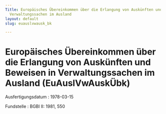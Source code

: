 ```yaml
---
Title: Europäisches Übereinkommen über die Erlangung von Auskünften und Beweisen in
  Verwaltungssachen im Ausland
layout: default
slug: euauslvwausk_bk

---
```


# Europäisches Übereinkommen über die Erlangung von Auskünften und Beweisen in Verwaltungssachen im Ausland (EuAuslVwAuskÜbk)

Ausfertigungsdatum
:   1978-03-15

Fundstelle
:   BGBl II: 1981, 550

